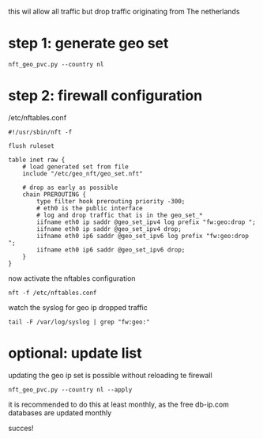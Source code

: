 this wil allow all traffic but drop traffic originating from The netherlands

# step 1: generate geo set

    nft_geo_pvc.py --country nl

# step 2: firewall configuration

/etc/nftables.conf

    #!/usr/sbin/nft -f
    
    flush ruleset

    table inet raw {
        # load generated set from file
        include "/etc/geo_nft/geo_set.nft"

        # drop as early as possible
        chain PREROUTING {
            type filter hook prerouting priority -300;
            # eth0 is the public interface
            # log and drop traffic that is in the geo_set_*
            iifname eth0 ip saddr @geo_set_ipv4 log prefix "fw:geo:drop ";
            iifname eth0 ip saddr @geo_set_ipv4 drop;
            iifname eth0 ip6 saddr @geo_set_ipv6 log prefix "fw:geo:drop ";
            iifname eth0 ip6 saddr @geo_set_ipv6 drop;
        }
    }

now activate the nftables configuration

    nft -f /etc/nftables.conf

watch the syslog for geo ip dropped traffic

    tail -F /var/log/syslog | grep "fw:geo:"

# optional: update list
updating the geo ip set is possible without reloading te firewall

    nft_geo_pvc.py --country nl --apply

it is recommended to do this at least monthly, as the free db-ip.com databases are updated monthly 

succes!